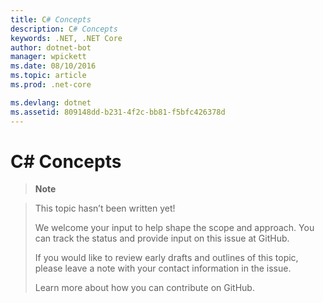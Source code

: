 ```yaml
---
title: C# Concepts
description: C# Concepts
keywords: .NET, .NET Core
author: dotnet-bot
manager: wpickett
ms.date: 08/10/2016
ms.topic: article
ms.prod: .net-core

ms.devlang: dotnet
ms.assetid: 809148dd-b231-4f2c-bb81-f5bfc426378d
---
```


# C# Concepts

> **Note**

> This topic hasn’t been written yet! 
>
> We welcome your input to help shape the scope and approach. You can track the status and provide input on this issue at GitHub.
>
> If you would like to review early drafts and outlines of this topic, please leave a note with your contact information in the issue.
>
> Learn more about how you can contribute on GitHub.
